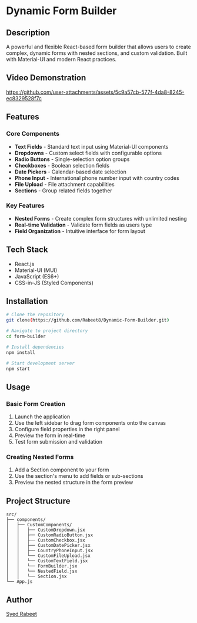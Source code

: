 # Dynamic Form Builder

## Description
A powerful and flexible React-based form builder that allows users to create complex, dynamic forms with nested sections, and custom validation. Built with Material-UI and modern React practices.

## Video Demonstration

https://github.com/user-attachments/assets/5c9a57cb-577f-4da8-8245-ec8329528f7c


## Features

### Core Components
* **Text Fields** - Standard text input using Material-UI components
* **Dropdowns** - Custom select fields with configurable options
* **Radio Buttons** - Single-selection option groups
* **Checkboxes** - Boolean selection fields
* **Date Pickers** - Calendar-based date selection
* **Phone Input** - International phone number input with country codes
* **File Upload** - File attachment capabilities
* **Sections** - Group related fields together

### Key Features
* **Nested Forms** - Create complex form structures with unlimited nesting
* **Real-time Validation** - Validate form fields as users type
* **Field Organization** - Intuitive interface for form layout

## Tech Stack
* React.js
* Material-UI (MUI)
* JavaScript (ES6+)
* CSS-in-JS (Styled Components)

## Installation

```bash
# Clone the repository
git clone(https://github.com/Rabeet8/Dynamic-Form-Builder.git)

# Navigate to project directory
cd form-builder

# Install dependencies
npm install

# Start development server
npm start
```

## Usage

### Basic Form Creation
1. Launch the application
2. Use the left sidebar to drag form components onto the canvas
3. Configure field properties in the right panel
4. Preview the form in real-time
5. Test form submission and validation

### Creating Nested Forms
1. Add a Section component to your form
2. Use the section's menu to add fields or sub-sections
3. Preview the nested structure in the form preview

## Project Structure

```
src/
├── components/
│   ├── CustomComponents/
│   │   ├── CustomDropdown.jsx
│   │   ├── CustomRadioButton.jsx
│   │   ├── CustomCheckbox.jsx
│   │   ├── CustomDatePicker.jsx
│   │   ├── CountryPhoneInput.jsx
│   │   └── CustomFileUpload.jsx
│   │   └── CustomTextField.jsx
│   │   └── FormBuilder.jsx
│   │   └── NestedField.jsx
│   │   └── Section.jsx
└── App.js
```
## Author
[Syed Rabeet](https://github.com/Rabeet8)
